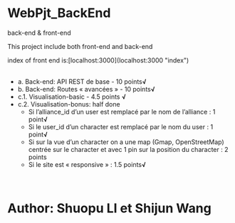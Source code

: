 # WebPjt_BackEnd
<p>back-end & front-end </p>
This project include both front-end and back-end
<p>index of front end is:[localhost:3000](localhost:3000 "index")</p>
<ul>
  <li>a. Back-end: API REST de base - 10 points<b>√</b></li>
  <li>b. Back-end: Routes « avancées » - 10 points<b>√</b></li>
  <li>c.1. Visualisation-basic - 4.5 points <b>√</b></li>
  <li>c.2. Visualisation-bonus: half done
       <ul>
        <li>Si l’alliance_id d’un user est remplacé par le nom de l’alliance : 1 point<b>√</b></li>
        <li>Si le user_id d’un character est remplacé par le nom du user : 1 point<b>√</b></li>
        <li>Si sur la vue d’un character on a une map (Gmap, OpenStreetMap) centrée sur le character et avec 1 pin sur la position du character : 2 points</li>
        <li>Si le site est « responsive » : 1.5 points<b>√</b></li>
       </ul>
  </li>
</ul>
<h1>Author: Shuopu LI et Shijun Wang</h1>
